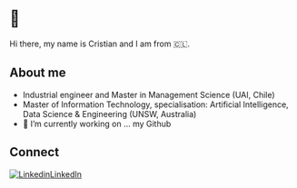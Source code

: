 # 👋
Hi there, my name is Cristian and I am from 🇨🇱.
## About me
- Industrial engineer and Master in Management Science (UAI, Chile)
- Master of Information Technology, specialisation: Artificial Intelligence, Data Science & Engineering (UNSW, Australia)
- 🔭 I’m currently working on ... my Github

## Connect
[![Linkedin](https://i.stack.imgur.com/gVE0j.png)LinkedIn](https://www.linkedin.com/in/cristian-vergara-bahamondes-79a4b827/)
&nbsp;





<!--
**cverbah/cverbah** is a ✨ _special_ ✨ repository because its `README.md` (this file) appears on your GitHub profile.

Here are some ideas to get you started:

- 🔭 I’m currently working on ...
- 🌱 I’m currently learning ...
- 👯 I’m looking to collaborate on ...
- 🤔 I’m looking for help with ...
- 💬 Ask me about ...
- 📫 How to reach me: ...
- 😄 Pronouns: ...
- ⚡ Fun fact: ...
-->
